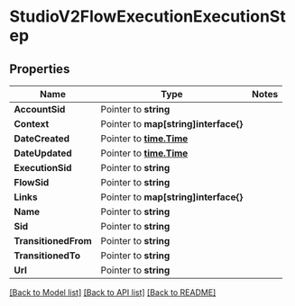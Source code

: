 # StudioV2FlowExecutionExecutionStep

## Properties
Name | Type | Notes
------------ | ------------- | -------------
**AccountSid** | Pointer to **string** | 
**Context** | Pointer to **map[string]interface{}** | 
**DateCreated** | Pointer to [**time.Time**](time.Time.md) | 
**DateUpdated** | Pointer to [**time.Time**](time.Time.md) | 
**ExecutionSid** | Pointer to **string** | 
**FlowSid** | Pointer to **string** | 
**Links** | Pointer to **map[string]interface{}** | 
**Name** | Pointer to **string** | 
**Sid** | Pointer to **string** | 
**TransitionedFrom** | Pointer to **string** | 
**TransitionedTo** | Pointer to **string** | 
**Url** | Pointer to **string** | 

[[Back to Model list]](../README.md#documentation-for-models) [[Back to API list]](../README.md#documentation-for-api-endpoints) [[Back to README]](../README.md)


